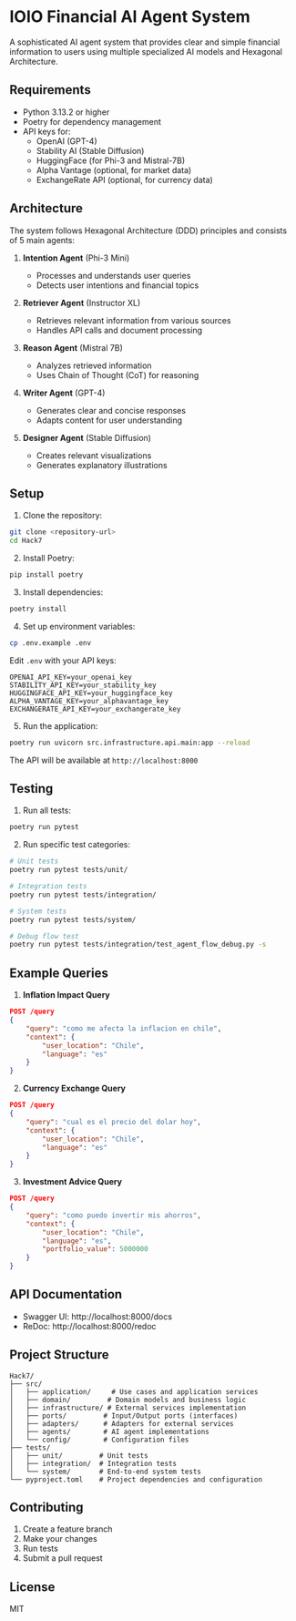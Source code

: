 # IOIO Financial AI Agent System

A sophisticated AI agent system that provides clear and simple financial information to users using multiple specialized AI models and Hexagonal Architecture.

## Requirements

- Python 3.13.2 or higher
- Poetry for dependency management
- API keys for:
  - OpenAI (GPT-4)
  - Stability AI (Stable Diffusion)
  - HuggingFace (for Phi-3 and Mistral-7B)
  - Alpha Vantage (optional, for market data)
  - ExchangeRate API (optional, for currency data)

## Architecture

The system follows Hexagonal Architecture (DDD) principles and consists of 5 main agents:

1. **Intention Agent** (Phi-3 Mini)
   - Processes and understands user queries
   - Detects user intentions and financial topics

2. **Retriever Agent** (Instructor XL)
   - Retrieves relevant information from various sources
   - Handles API calls and document processing

3. **Reason Agent** (Mistral 7B)
   - Analyzes retrieved information
   - Uses Chain of Thought (CoT) for reasoning

4. **Writer Agent** (GPT-4)
   - Generates clear and concise responses
   - Adapts content for user understanding

5. **Designer Agent** (Stable Diffusion)
   - Creates relevant visualizations
   - Generates explanatory illustrations

## Setup

1. Clone the repository:
```bash
git clone <repository-url>
cd Hack7
```

2. Install Poetry:
```bash
pip install poetry
```

3. Install dependencies:
```bash
poetry install
```

4. Set up environment variables:
```bash
cp .env.example .env
```

Edit `.env` with your API keys:
```env
OPENAI_API_KEY=your_openai_key
STABILITY_API_KEY=your_stability_key
HUGGINGFACE_API_KEY=your_huggingface_key
ALPHA_VANTAGE_KEY=your_alphavantage_key
EXCHANGERATE_API_KEY=your_exchangerate_key
```

5. Run the application:
```bash
poetry run uvicorn src.infrastructure.api.main:app --reload
```

The API will be available at `http://localhost:8000`

## Testing

1. Run all tests:
```bash
poetry run pytest
```

2. Run specific test categories:
```bash
# Unit tests
poetry run pytest tests/unit/

# Integration tests
poetry run pytest tests/integration/

# System tests
poetry run pytest tests/system/

# Debug flow test
poetry run pytest tests/integration/test_agent_flow_debug.py -s
```

## Example Queries

1. **Inflation Impact Query**
```json
POST /query
{
    "query": "como me afecta la inflacion en chile",
    "context": {
        "user_location": "Chile",
        "language": "es"
    }
}
```

2. **Currency Exchange Query**
```json
POST /query
{
    "query": "cual es el precio del dolar hoy",
    "context": {
        "user_location": "Chile",
        "language": "es"
    }
}
```

3. **Investment Advice Query**
```json
POST /query
{
    "query": "como puedo invertir mis ahorros",
    "context": {
        "user_location": "Chile",
        "language": "es",
        "portfolio_value": 5000000
    }
}
```

## API Documentation

- Swagger UI: http://localhost:8000/docs
- ReDoc: http://localhost:8000/redoc

## Project Structure

```
Hack7/
├── src/
│   ├── application/     # Use cases and application services
│   ├── domain/         # Domain models and business logic
│   ├── infrastructure/ # External services implementation
│   ├── ports/         # Input/Output ports (interfaces)
│   ├── adapters/      # Adapters for external services
│   ├── agents/        # AI agent implementations
│   └── config/        # Configuration files
├── tests/
│   ├── unit/         # Unit tests
│   ├── integration/  # Integration tests
│   └── system/       # End-to-end system tests
└── pyproject.toml    # Project dependencies and configuration
```

## Contributing

1. Create a feature branch
2. Make your changes
3. Run tests
4. Submit a pull request

## License

MIT
